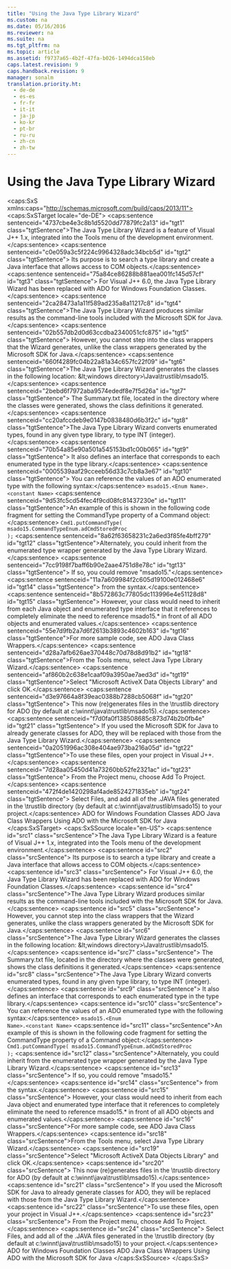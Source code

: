 ```yaml
---
title: "Using the Java Type Library Wizard"
ms.custom: na
ms.date: 05/16/2016
ms.reviewer: na
ms.suite: na
ms.tgt_pltfrm: na
ms.topic: article
ms.assetid: f9737a65-4b2f-47fa-b026-1494dca158eb
caps.latest.revision: 9
caps.handback.revision: 9
manager: sonalm
translation.priority.ht: 
  - de-de
  - es-es
  - fr-fr
  - it-it
  - ja-jp
  - ko-kr
  - pt-br
  - ru-ru
  - zh-cn
  - zh-tw
---
```

# Using the Java Type Library Wizard
<?xml version="1.0" encoding="utf-8"?>
<caps:SxS xmlns:caps="http://schemas.microsoft.com/build/caps/2013/11">
  <caps:SxSTarget locale="de-DE">
    <developerReferenceWithoutSyntaxDocument xsi:schemaLocation="http://ddue.schemas.microsoft.com/authoring/2003/5 http://dduestorage.blob.core.windows.net/ddueschema/developer.xsd" xmlns="http://ddue.schemas.microsoft.com/authoring/2003/5" xmlns:xlink="http://www.w3.org/1999/xlink" xmlns:xsi="http://www.w3.org/2001/XMLSchema-instance">
      <introduction>
        <para>
          <caps:sentence sentenceid="4737cbe4e3c8b1d5520dd77879fc2a13" id="tgt1" class="tgtSentence">The Java Type Library Wizard is a feature of Visual J++ 1.x, integrated into the <legacyBold>Tools </legacyBold>menu of the development environment.</caps:sentence>
          <caps:sentence sentenceid="c0e059a3c5f224c9964328adc34bcb5d" id="tgt2" class="tgtSentence"> Its purpose is to search a type library and create a Java interface that allows access to COM objects.</caps:sentence>
          <caps:sentence sentenceid="75a84ce86288b881aea001fc145d57cf" id="tgt3" class="tgtSentence"> For Visual J++ 6.0, the Java Type Library Wizard has been replaced with <legacyLink xlink:href="1fdfa42e-897e-4770-b320-ab3720adabcc">ADO for Windows Foundation Classes</legacyLink>.</caps:sentence>
        </para>
        <para>
          <caps:sentence sentenceid="2ca28473a1a11f589ad235a8a11217c8" id="tgt4" class="tgtSentence">The Java Type Library Wizard produces similar results as the command-line tools included with the <legacyLink xlink:href="2d7cb5b5-8307-49dd-b07e-c07069bb1626">Microsoft SDK for Java</legacyLink>.</caps:sentence>
          <caps:sentence sentenceid="02b557db2d0d63ccdba2340051cfc875" id="tgt5" class="tgtSentence"> However, you cannot step into the class wrappers that the Wizard generates, unlike the class wrappers generated by the Microsoft SDK for Java.</caps:sentence>
        </para>
        <para>
          <caps:sentence sentenceid="660f4289fc04b22a81a34c657fc22f09" id="tgt6" class="tgtSentence">The Java Type Library Wizard generates the classes in the following location: \&lt;windows directory&gt;\Java\trustlib\msado15.</caps:sentence>
          <caps:sentence sentenceid="2bebd6f7972aba9574ededf8e7f5d26a" id="tgt7" class="tgtSentence">  The Summary.txt file, located in the directory where the classes were generated, shows the class definitions it generated.</caps:sentence>
        </para>
        <para>
          <caps:sentence sentenceid="cc20afccdeb9e0147b0838480d6b3f2c" id="tgt8" class="tgtSentence">The Java Type Library Wizard converts enumerated types, found in any given type library, to type INT (integer).</caps:sentence>
          <caps:sentence sentenceid="70b54a85e90a501a545153bd1c00b065" id="tgt9" class="tgtSentence"> It also defines an interface that corresponds to each enumerated type in the type library.</caps:sentence>
          <caps:sentence sentenceid="0005539aaf29cceeb56d33c7cb8a3e67" id="tgt10" class="tgtSentence"> You can reference the values of an ADO enumerated type with the following syntax:</caps:sentence>
        </para>
        <code>msado15.&lt;Enum Name&gt;.&lt;constant Name&gt;</code>
        <para>
          <caps:sentence sentenceid="9d53fc5cd54fec4f9cd08fc81437230e" id="tgt11" class="tgtSentence">An example of this is shown in the following code fragment for setting the <legacyBold>CommandType</legacyBold> property of a <legacyBold>Command</legacyBold> object:</caps:sentence>
        </para>
        <code>Cmd1.putCommandType( msado15.CommandTypeEnum.adCmdStoredProc );</code>
        <para>
          <caps:sentence sentenceid="8a62f63658231c2a6ed3f85fe4bff279" id="tgt12" class="tgtSentence">Alternately, you could inherit from the enumerated type wrapper generated by the Java Type Library Wizard.</caps:sentence>
          <caps:sentence sentenceid="7cc9198f7baff6b90e2aae4751d8e78c" id="tgt13" class="tgtSentence"> If so, you could remove "msado15."</caps:sentence>
          <caps:sentence sentenceid="11a7a609984f2c605d19100e012468e6" id="tgt14" class="tgtSentence"> from the syntax.</caps:sentence>
          <caps:sentence sentenceid="8b572863c77805dc113996e4e51128d8" id="tgt15" class="tgtSentence"> However, your class would need to inherit from each Java object and enumerated type interface that it references to completely eliminate the need to reference msado15.* in front of all ADO objects and enumerated values.</caps:sentence>
        </para>
        <para>
          <caps:sentence sentenceid="55e7d9fb2a7d6f2613b3893c4602b163" id="tgt16" class="tgtSentence">For more sample code, see <legacyLink xlink:href="1fc09dc1-9e32-412e-9f43-b8eb8bb483ca">ADO Java Class Wrappers</legacyLink>.</caps:sentence>
        </para>
        <procedure>
          <title>
            <caps:sentence sentenceid="93e498185a3e2e8d1e132a289e07bb71" id="tgt17" class="tgtSentence">To run the Java Type Library Wizard from Visual J++ version 1.x</caps:sentence>
          </title>
          <steps class="ordered">
            <step>
              <content>
                <para>
                  <caps:sentence sentenceid="d28a7afb626ae370448c70d78d8d91b2" id="tgt18" class="tgtSentence">From the <legacyBold>Tools</legacyBold> menu, select <legacyBold>Java Type Library Wizard</legacyBold>.</caps:sentence>
                </para>
              </content>
            </step>
            <step>
              <content>
                <para>
                  <caps:sentence sentenceid="af860b2c638e1caaf09a3950ae7aed3d" id="tgt19" class="tgtSentence">Select "Microsoft ActiveX Data Objects Library" and click <legacyBold>OK</legacyBold>.</caps:sentence>
                  <caps:sentence sentenceid="d3e97664a8f39eac0388b7288cb5068f" id="tgt20" class="tgtSentence"> This now (re)generates files in the \trustlib directory for ADO (by default at c:\winnt\java\trustlib\msado15).</caps:sentence>
                  <caps:sentence sentenceid="f7d0fa0f138508685c873d74b2b0fb4e" id="tgt21" class="tgtSentence"> If you used the Microsoft SDK for Java to already generate classes for ADO, they will be replaced with those from the Java Type Library Wizard.</caps:sentence>
                </para>
              </content>
            </step>
            <step>
              <content>
                <para>
                  <caps:sentence sentenceid="0a2051996ac308e404ae973ba216a05d" id="tgt22" class="tgtSentence">To use these files, open your project in Visual J++.</caps:sentence>
                  <caps:sentence sentenceid="7d28aa05450d41a73260bb52fe2321ac" id="tgt23" class="tgtSentence"> From the <legacyBold>Project</legacyBold> menu, choose <legacyBold>Add To Project</legacyBold>.</caps:sentence>
                  <caps:sentence sentenceid="472f4de1420298af4ade8524271835eb" id="tgt24" class="tgtSentence"> Select <legacyBold>Files</legacyBold>, and add all of the .JAVA files generated in the \trustlib directory (by default at c:\winnt\java\trustlib\msado15) to your project.</caps:sentence>
                </para>
              </content>
            </step>
          </steps>
        </procedure>
      </introduction>
      <relatedTopics>
        <link xlink:href="1fdfa42e-897e-4770-b320-ab3720adabcc">ADO for Windows Foundation Classes</link>
        <link xlink:href="1fc09dc1-9e32-412e-9f43-b8eb8bb483ca">ADO Java Class Wrappers</link>
        <link xlink:href="2d7cb5b5-8307-49dd-b07e-c07069bb1626">Using ADO with the Microsoft SDK for Java</link>
      </relatedTopics>
    </developerReferenceWithoutSyntaxDocument>
  </caps:SxSTarget>
  <caps:SxSSource locale="en-US">
    <developerReferenceWithoutSyntaxDocument xsi:schemaLocation="http://ddue.schemas.microsoft.com/authoring/2003/5 http://dduestorage.blob.core.windows.net/ddueschema/developer.xsd" xmlns="http://ddue.schemas.microsoft.com/authoring/2003/5" xmlns:xlink="http://www.w3.org/1999/xlink" xmlns:xsi="http://www.w3.org/2001/XMLSchema-instance">
      <introduction>
        <para>
          <caps:sentence id="src1" class="srcSentence">The Java Type Library Wizard is a feature of Visual J++ 1.x, integrated into the <legacyBold>Tools </legacyBold>menu of the development environment.</caps:sentence>
          <caps:sentence id="src2" class="srcSentence"> Its purpose is to search a type library and create a Java interface that allows access to COM objects.</caps:sentence>
          <caps:sentence id="src3" class="srcSentence"> For Visual J++ 6.0, the Java Type Library Wizard has been replaced with <legacyLink xlink:href="1fdfa42e-897e-4770-b320-ab3720adabcc">ADO for Windows Foundation Classes</legacyLink>.</caps:sentence>
        </para>
        <para>
          <caps:sentence id="src4" class="srcSentence">The Java Type Library Wizard produces similar results as the command-line tools included with the <legacyLink xlink:href="2d7cb5b5-8307-49dd-b07e-c07069bb1626">Microsoft SDK for Java</legacyLink>.</caps:sentence>
          <caps:sentence id="src5" class="srcSentence"> However, you cannot step into the class wrappers that the Wizard generates, unlike the class wrappers generated by the Microsoft SDK for Java.</caps:sentence>
        </para>
        <para>
          <caps:sentence id="src6" class="srcSentence">The Java Type Library Wizard generates the classes in the following location: \&lt;windows directory&gt;\Java\trustlib\msado15.</caps:sentence>
          <caps:sentence id="src7" class="srcSentence">  The Summary.txt file, located in the directory where the classes were generated, shows the class definitions it generated.</caps:sentence>
        </para>
        <para>
          <caps:sentence id="src8" class="srcSentence">The Java Type Library Wizard converts enumerated types, found in any given type library, to type INT (integer).</caps:sentence>
          <caps:sentence id="src9" class="srcSentence"> It also defines an interface that corresponds to each enumerated type in the type library.</caps:sentence>
          <caps:sentence id="src10" class="srcSentence"> You can reference the values of an ADO enumerated type with the following syntax:</caps:sentence>
        </para>
        <code>msado15.&lt;Enum Name&gt;.&lt;constant Name&gt;</code>
        <para>
          <caps:sentence id="src11" class="srcSentence">An example of this is shown in the following code fragment for setting the <legacyBold>CommandType</legacyBold> property of a <legacyBold>Command</legacyBold> object:</caps:sentence>
        </para>
        <code>Cmd1.putCommandType( msado15.CommandTypeEnum.adCmdStoredProc );</code>
        <para>
          <caps:sentence id="src12" class="srcSentence">Alternately, you could inherit from the enumerated type wrapper generated by the Java Type Library Wizard.</caps:sentence>
          <caps:sentence id="src13" class="srcSentence"> If so, you could remove "msado15."</caps:sentence>
          <caps:sentence id="src14" class="srcSentence"> from the syntax.</caps:sentence>
          <caps:sentence id="src15" class="srcSentence"> However, your class would need to inherit from each Java object and enumerated type interface that it references to completely eliminate the need to reference msado15.* in front of all ADO objects and enumerated values.</caps:sentence>
        </para>
        <para>
          <caps:sentence id="src16" class="srcSentence">For more sample code, see <legacyLink xlink:href="1fc09dc1-9e32-412e-9f43-b8eb8bb483ca">ADO Java Class Wrappers</legacyLink>.</caps:sentence>
        </para>
        <procedure>
          <title>
            <caps:sentence id="src17" class="srcSentence">To run the Java Type Library Wizard from Visual J++ version 1.x</caps:sentence>
          </title>
          <steps class="ordered">
            <step>
              <content>
                <para>
                  <caps:sentence id="src18" class="srcSentence">From the <legacyBold>Tools</legacyBold> menu, select <legacyBold>Java Type Library Wizard</legacyBold>.</caps:sentence>
                </para>
              </content>
            </step>
            <step>
              <content>
                <para>
                  <caps:sentence id="src19" class="srcSentence">Select "Microsoft ActiveX Data Objects Library" and click <legacyBold>OK</legacyBold>.</caps:sentence>
                  <caps:sentence id="src20" class="srcSentence"> This now (re)generates files in the \trustlib directory for ADO (by default at c:\winnt\java\trustlib\msado15).</caps:sentence>
                  <caps:sentence id="src21" class="srcSentence"> If you used the Microsoft SDK for Java to already generate classes for ADO, they will be replaced with those from the Java Type Library Wizard.</caps:sentence>
                </para>
              </content>
            </step>
            <step>
              <content>
                <para>
                  <caps:sentence id="src22" class="srcSentence">To use these files, open your project in Visual J++.</caps:sentence>
                  <caps:sentence id="src23" class="srcSentence"> From the <legacyBold>Project</legacyBold> menu, choose <legacyBold>Add To Project</legacyBold>.</caps:sentence>
                  <caps:sentence id="src24" class="srcSentence"> Select <legacyBold>Files</legacyBold>, and add all of the .JAVA files generated in the \trustlib directory (by default at c:\winnt\java\trustlib\msado15) to your project.</caps:sentence>
                </para>
              </content>
            </step>
          </steps>
        </procedure>
      </introduction>
      <relatedTopics>
        <link xlink:href="1fdfa42e-897e-4770-b320-ab3720adabcc">ADO for Windows Foundation Classes</link>
        <link xlink:href="1fc09dc1-9e32-412e-9f43-b8eb8bb483ca">ADO Java Class Wrappers</link>
        <link xlink:href="2d7cb5b5-8307-49dd-b07e-c07069bb1626">Using ADO with the Microsoft SDK for Java</link>
      </relatedTopics>
    </developerReferenceWithoutSyntaxDocument>
  </caps:SxSSource>
</caps:SxS>